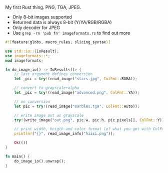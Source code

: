 My first Rust thing. PNG, TGA, JPEG.
* Only 8-bit images supported
* Returned data is always 8-bit (Y/YA/RGB/RGBA)
* Only decoder for JPEG
* Use `grep -rn 'pub fn' imageformats.rs` to find out more

```Rust
#![feature(globs, macro_rules, slicing_syntax)]

use std::io::{IoResult};
use imageformats::*;
mod imageformats;

fn do_image_io() -> IoResult<()> {
    // last argument defines conversion
    let _pic = try!(read_image("stars.jpg", ColFmt::RGBA));

    // convert to grayscale+alpha
    let _pic = try!(read_image("advanced.png", ColFmt::YA));

    // no conversion
    let pic = try!(read_image("marbles.tga", ColFmt::Auto));

    // write image out as grayscale
    try!(write_image("out.png", pic.w, pic.h, pic.pixels[], ColFmt::Y));

    // print width, heigth and color format (of what you get with ColFmt::Auto)
    println!("{}", read_image_info("hiisi.png"));

    Ok(())
}

fn main() {
    do_image_io().unwrap();
}
```
